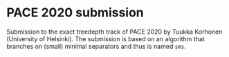 # PACE 2020 submission
Submission to the exact treedepth track of PACE 2020 by Tuukka Korhonen (University of Helsinki). The submission is based on an algorithm that branches on (small) minimal separators and thus is named `sms`.
